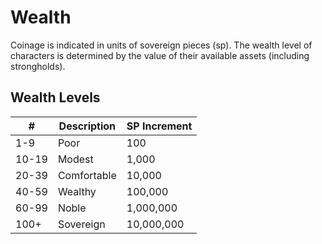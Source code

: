 # Wealth

Coinage is indicated in units of sovereign pieces (sp). The wealth level of characters is determined by the value of their available assets (including strongholds).

## Wealth Levels

|#|Description|SP Increment|
|---|---|---|
|1-9|Poor|100|
|10-19|Modest|1,000|
|20-39|Comfortable|10,000|
|40-59|Wealthy|100,000|
|60-99|Noble|1,000,000|
|100+|Sovereign|10,000,000|
